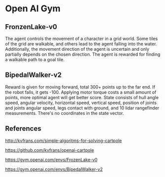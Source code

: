 # Open AI Gym

## FronzenLake-v0

The agent controls the movement of a character in a grid world. Some tiles of the grid are walkable, and others lead to the agent falling into the water. Additionally, the movement direction of the agent is uncertain and only partially depends on the chosen direction. The agent is rewarded for finding a walkable path to a goal tile.

## BipedalWalker-v2

Reward is given for moving forward, total 300+ points up to the far end. If the robot falls, it gets -100. Applying motor torque costs a small amount of points, more optimal agent will get better score. State consists of hull angle speed, angular velocity, horizontal speed, vertical speed, position of joints and joints angular speed, legs contact with ground, and 10 lidar rangefinder measurements. There's no coordinates in the state vector.

## References

<http://kvfrans.com/simple-algoritms-for-solving-cartpole>

<https://github.com/kvfrans/openai-cartpole>

<https://gym.openai.com/envs/FrozenLake-v0>

<https://gym.openai.com/envs/BipedalWalker-v2>

